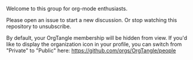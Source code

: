 Welcome to this group for org-mode enthusiasts.

Please open an issue to start a new discussion.  Or stop watching this
repository to unsubscribe.

By default, your OrgTangle membership will be hidden from view. If
you'd like to display the organization icon in your profile, you can
switch from "Private" to "Public" here:
https://github.com/orgs/OrgTangle/people
